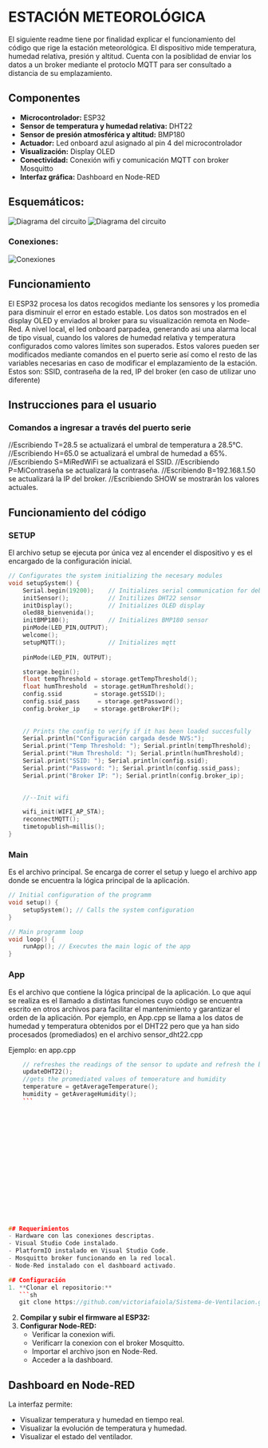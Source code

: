 # ESTACIÓN METEOROLÓGICA

El siguiente readme tiene por finalidad explicar el funcionamiento del código que rige la estación meteorológica.
El dispositivo mide temperatura, humedad relativa, presión y altitud.
Cuenta con la posiblidad de enviar los datos a un broker mediante el protoclo MQTT para ser consultado a distancia de su emplazamiento.

## Componentes
- **Microcontrolador:** ESP32
- **Sensor de temperatura y humedad relativa:** DHT22
- **Sensor de presión atmosférica y altitud:** BMP180
- **Actuador:** Led onboard azul asignado al pin 4 del microcontrolador
- **Visualización:** Display OLED
- **Conectividad:** Conexión wifi y comunicación MQTT con broker Mosquitto
- **Interfaz gráfica:** Dashboard en Node-RED

## Esquemáticos:
![Diagrama del circuito](images/Circuit.png)
![Diagrama del circuito](images/Schematic.png)

### Conexiones:
![Conexiones](images/Connections.png)

## Funcionamiento
El ESP32 procesa los datos recogidos mediante los sensores y los promedia para disminuir el error en estado estable. 
Los datos son mostrados en el display OLED y enviados al broker para su visualización remota en Node-Red.
A nivel local, el led onboard parpadea, generando asi una alarma local de tipo visual, cuando los valores de humedad relativa y temperatura configurados como valores límites son superados. Estos valores pueden ser modificados mediante comandos en el puerto serie así como el resto de las variables necesarias en caso de modificar el emplazamiento de la estación. Estos son: SSID, contraseña de la red, IP del broker (en caso de utilizar uno diferente)

## Instrucciones para el usuario
### Comandos a ingresar a través del puerto serie

//Escribiendo T=28.5 se actualizará el umbral de temperatura a 28.5°C.
//Escribiendo H=65.0 se actualizará el umbral de humedad a 65%.
//Escribiendo S=MiRedWiFi se actualizará el SSID.
//Escribiendo P=MiContraseña se actualizará la contraseña.
//Escribiendo B=192.168.1.50 se actualizará la IP del broker.
//Escribiendo SHOW se mostrarán los valores actuales.

## Funcionamiento del código
### SETUP
El archivo setup se ejecuta por única vez al encender el dispositivo y es el encargado de la configuración inicial.
```cpp
// Configurates the system initializing the necesary modules 
void setupSystem() {
    Serial.begin(19200);    // Initializes serial communication for debugging
    initSensor();           // Initilizes DHT22 sensor
    initDisplay();          // Initializes OLED display
    oled88_bienvenida();
    initBMP180();           // Initializes BMP180 sensor
    pinMode(LED_PIN,OUTPUT);
    welcome();
    setupMQTT();            // Initializes mqtt 
 
    pinMode(LED_PIN, OUTPUT);

    storage.begin();
    float tempThreshold = storage.getTempThreshold();
    float humThreshold  = storage.getHumThreshold();
    config.ssid         = storage.getSSID();
    config.ssid_pass     = storage.getPassword();
    config.broker_ip    = storage.getBrokerIP();
    
    
    // Prints the config to verify if it has been loaded succesfully
    Serial.println("Configuración cargada desde NVS:");
    Serial.print("Temp Threshold: "); Serial.println(tempThreshold);
    Serial.print("Hum Threshold: "); Serial.println(humThreshold);
    Serial.print("SSID: "); Serial.println(config.ssid);
    Serial.print("Password: "); Serial.println(config.ssid_pass);
    Serial.print("Broker IP: "); Serial.println(config.broker_ip);
  

    //--Init wifi

    wifi_init(WIFI_AP_STA);
    reconnectMQTT();
    timetopublish=millis();
}
```

### Main
Es el archivo principal. Se encarga de correr el setup y luego el archivo app donde se encuentra la lógica principal de la aplicación.
```cpp
// Initial configuration of the programm
void setup() {
    setupSystem(); // Calls the system configuration
}

// Main programm loop
void loop() {
    runApp(); // Executes the main logic of the app
}
```
### App
Es el archivo que contiene la lógica principal de la aplicación. 
Lo que aquí se realiza es el llamado a distintas funciones cuyo código se encuentra escrito en otros archivos para facilitar el mantenimiento y garantizar el orden de la aplicación.
Por ejemplo, en App.cpp se llama a los datos de humedad y temperatura obtenidos por el DHT22 pero que ya han sido procesados (promediados) en el archivo sensor_dht22.cpp

Ejemplo:
en app.cpp
```cpp
    // refreshes the readings of the sensor to update and refresh the buffer
    updateDHT22();
    //gets the promediated values of temoerature and humidity
    temperature = getAverageTemperature();
    humidity = getAverageHumidity();
    ```
    

    














## Requerimientos
- Hardware con las conexiones descriptas.
- Visual Studio Code instalado.
- PlatformIO instalado en Visual Studio Code.
- Mosquitto broker funcionando en la red local.
- Node-Red instalado con el dashboard activado.

## Configuración
1. **Clonar el repositorio:**
   ```sh
   git clone https://github.com/victoriafaiola/Sistema-de-Ventilacion.git
   ```
2. **Compilar y subir el firmware al ESP32:**
3. **Configurar Node-RED:**
   - Verificar la conexion wifi.
   - Verificarr la conexion con el broker Mosquitto.
   - Importar el archivo json en Node-Red.
   - Acceder a la dashboard.

## Dashboard en Node-RED
La interfaz permite:
- Visualizar temperatura y humedad en tiempo real.
- Visualizar la evolución de temperatura y humedad.
- Visualizar el estado del ventilador.